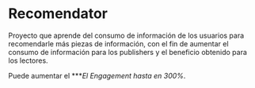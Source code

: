 # Recomendator

Proyecto que aprende del consumo de información de los usuarios para 
recomendarle más piezas de información, con el fin de aumentar el 
consumo de información para los publishers y el beneficio obtenido
para los lectores.

Puede aumentar el ****El Engagement hasta en 300%*.
